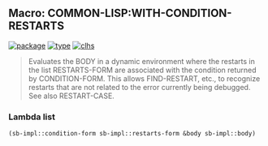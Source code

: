 ## Macro: COMMON-LISP:WITH-CONDITION-RESTARTS
[![package](https://img.shields.io/badge/Package-COMMON--LISP-5f9ea0.svg?style=social&colorA=999999)](../) [![type](https://img.shields.io/badge/Type-Macro-5f9ea0.svg?style=social&colorA=999999)](../#macro) [![clhs](https://img.shields.io/badge/CLHS-WITH--CONDITION--RESTARTS-5f9ea0.svg?style=social&colorA=999999)](http://www.lispworks.com/documentation/HyperSpec/Body/m_w_cnd_.htm) 

> Evaluates the BODY in a dynamic environment where the restarts in the list
> RESTARTS-FORM are associated with the condition returned by CONDITION-FORM.
> This allows FIND-RESTART, etc., to recognize restarts that are not related
> to the error currently being debugged. See also RESTART-CASE.

### Lambda list
```cl
(sb-impl::condition-form sb-impl::restarts-form &body sb-impl::body)
```
